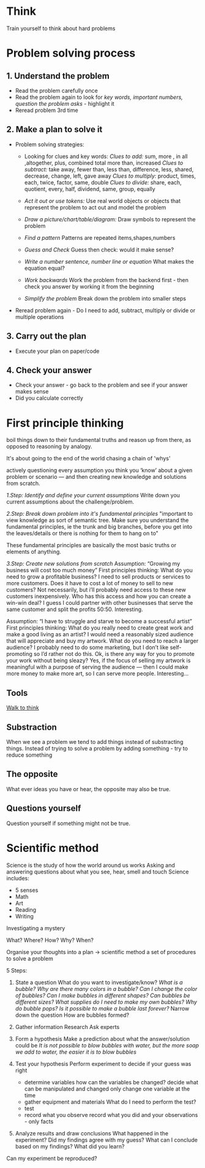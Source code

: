 # Think

Train yourself to think about hard problems

# Problem solving process

## 1. Understand the problem

- Read the problem carefully once
- Read the problem again to look for _key words, important numbers, question the problem asks_ - highlight it
- Reread problem 3rd time

## 2. Make a plan to solve it

- Problem solving strategies:

  - Looking for clues and key words:
    _Clues to add:_ sum, more , in all ,altogether, plus, combined total more than, increased
    _Clues to subtract:_ take away, fewer than, less than, difference, less, shared, decrease, change, left, gave away
    _Clues to multiply:_ product, times, each, twice, factor, same, double
    _Clues to divide:_ share, each, quotient, every, half, dividend, same, group, equally

  - _Act it out or use tokens:_
    Use real world objects or objects that represent the problem to act out and model the problem
  - _Draw a picture/chart/table/diagram:_
    Draw symbols to represent the problem
  - _Find a pattern_
    Patterns are repeated items,shapes,numbers
  - _Guess and Check_
    Guess then check: would it make sense?
  - _Write a number sentence, number line or equation_
    What makes the equation equal?
  - _Work backwards_
    Work the problem from the backend first - then check you answer by working it from the beginning
  - _Simplify the problem_
    Break down the problem into smaller steps

- Reread problem again - Do I need to add, subtract, multiply or divide or multiple operations

## 3. Carry out the plan

- Execute your plan on paper/code

## 4. Check your answer

- Check your answer - go back to the problem and see if your answer makes sense
- Did you calculate correctly

# First principle thinking

boil things down to their fundamental truths and reason up from there, as opposed to reasoning by analogy.

It's about going to the end of the world chasing a chain of 'whys'

actively questioning every assumption you think you ‘know’ about a given
problem or scenario — and then creating new knowledge and solutions
from scratch.

_1.Step: Identify and define your current assumptions_
Write down you current assumptions about the challenge/problem.

_2.Step: Break down problem into it's fundamental principles_
"important to view knowledge as sort of semantic tree. Make sure
you understand the fundamental principles, ie the trunk and big
branches, before you get into the leaves/details or there is nothing for
them to hang on to"

These fundamental principles are basically the most basic truths or
elements of anything.

_3.Step: Create new solutions from scratch_
Assumption: “Growing my business will cost too much money”
First principles thinking:
What do you need to grow a profitable business? I need to sell products or services to more customers. Does it have to cost a lot of money to sell to new customers? Not
necessarily, but i’ll probably need access to these new customers
inexpensively.
Who has this access and how you can create a win-win deal? I guess I
could partner with other businesses that serve the same customer and
split the profits 50:50. Interesting.

Assumption: “I have to struggle and starve to become a successful
artist”
First principles thinking:
What do you really need to create great work and make a good living as an
artist? I would need a reasonably sized audience that will appreciate and
buy my artwork.
What do you need to reach a larger audience? I probably need to do some
marketing, but I don’t like self-promoting so I’d rather not do this.
Ok, is there any way for you to promote your work without being sleazy?
Yes, if the focus of selling my artwork is meaningful with a purpose of
serving the audience — then I could make more money to make more art,
so I can serve more people. Interesting…

## Tools

[Walk to think](../Tools/ThinkWalk.md)

## Substraction

When we see a problem we tend to add things instead of substracting things.
Instead of trying to solve a problem by adding something - try to reduce something

## The opposite

What ever ideas you have or hear, the opposite may also be true.

## Questions yourself

Question yourself if something might not be true.

# Scientific method

Science is the study of how the world around us works
Asking and answering questions about what you see, hear, smell and touch
Science includes:

- 5 senses
- Math
- Art
- Reading
- Writing

Investigating a mystery

What?
Where?
How?
Why?
When?

Organise your thoughts into a plan -> scientific method
a set of procedures to solve a problem

5 Steps:

1. State a question
   What do you want to investigate/know?
   _What is a bubble?_
   _Why are there many colors in a bubble?_
   _Can I change the color of bubbles?_
   _Can I make bubbles in different shapes?_
   _Can bubbles be different sizes?_
   _What supplies do I need to make my own bubbles?_
   _Why do bubble pops?_
   _Is it possible to make a bubble last forever?_
   Narrow down the question
   How are bubbles formed?
2. Gather information
   Research
   Ask experts
3. Form a hypothesis
   Make a prediction about what the answer/solution could be
   _It is not possible to blow bubbles with water, but the more soap we add to water, the easier it is to blow bubbles_
4. Test your hypothesis
   Perform experiment to decide if your guess was right

   - determine variables
     how can the variables be changed?
     decide what can be manipulated and changed
     only change one variable at the time
   - gather equipment and materials
     What do I need to perform the test?
   - test
   - record what you observe
     record what you did and your observations - only facts

5. Analyze results and draw conclusions
   What happened in the experiment?
   Did my findings agree with my guess?
   What can I conclude based on my findings?
   What did you learn?

Can my experiment be reproduced?
